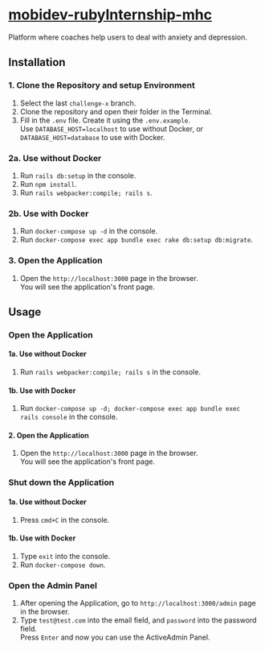 # [mobidev-rubyInternship-mhc](https://mental.vchkhr.com/)

Platform where coaches help users to deal with anxiety and depression.

## Installation

### 1. Clone the Repository and setup Environment

1. Select the last `challenge-x` branch.
2. Clone the repository and open their folder in the Terminal.
3. Fill in the `.env` file. Create it using the `.env.example`.\
Use `DATABASE_HOST=localhost` to use without Docker, or\
`DATABASE_HOST=database` to use with Docker.

### 2a. Use without Docker
1. Run `rails db:setup` in the console.
2. Run `npm install`.
3. Run `rails webpacker:compile; rails s`.

### 2b. Use with Docker
1. Run `docker-compose up -d` in the console.
2. Run `docker-compose exec app bundle exec rake db:setup db:migrate`.

### 3. Open the Application
1. Open the `http://localhost:3000` page in the browser.\
You will see the application's front page.

## Usage

### Open the Application

#### 1a. Use without Docker
1. Run `rails webpacker:compile; rails s` in the console.

#### 1b. Use with Docker
1. Run `docker-compose up -d; docker-compose exec app bundle exec rails console` in the console.

#### 2. Open the Application
1. Open the `http://localhost:3000` page in the browser.\
You will see the application's front page.

### Shut down the Application

#### 1a. Use without Docker
1. Press `cmd+C` in the console.

#### 1b. Use with Docker
1. Type `exit` into the console.
2. Run `docker-compose down`.

### Open the Admin Panel
1. After opening the Application, go to `http://localhost:3000/admin` page in the browser.
2. Type `test@test.com` into the email field, and `password` into the password field.\
Press `Enter` and now you can use the ActiveAdmin Panel.

